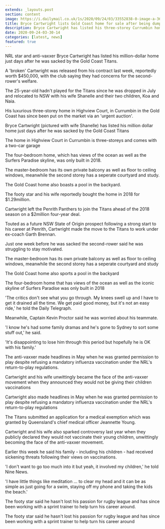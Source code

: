 ```yaml
---
extends: _layouts.post
section: content
image: https://i.dailymail.co.uk/1s/2020/09/24/03/33552838-0-image-a-36_1600912845208.jpg 
title: Bryce Cartwright lists Gold Coast home for sale after being dumped by Titans 
description: Bryce Cartwright has listed his three-storey Currumbin home in the Gold Coast following his release from the Titans. 
date: 2020-09-24-03-30-14 
categories: [latest, news] 
featured: true 
--- 
```

NRL star and anti-vaxxer Bryce Cartwright has listed his million-dollar home just days after he was sacked by the Gold Coast Titans.

A 'broken' Cartwright was released from his contract last week, reportedly worth $450,000, with the club saying they had concerns for the second-rower's welfare.

The 25-year-old hadn't played for the Titans since he was dropped in July and relocated to NSW with his wife Shanelle and their two children, Koa and Naia. 

His luxurious three-storey home in Highview Court, in Currumbin in the Gold Coast has since been put on the market via an 'urgent auction'.

Bryce Cartwright (pictured with wife Shanelle) has listed his million dollar home just days after he was sacked by the Gold Coast Titans

The home in Highview Court in Currumbin is three-storeys and comes with a two-car garage

The four-bedroom home, which has views of the ocean as well as the Surfers Paradise skyline, was only built in 2018.

The master-bedroom has its own private balcony as well as floor to ceiling windows, meanwhile the second storey has a seperate courtyard and study.

The Gold Coast home also boasts a pool in the backyard. 

The footy star and his wife reportedly bought the home in 2018 for $1.29million.

Cartwright left the Penrith Panthers to join the Titans ahead of the 2018 season on a $2million four-year deal.

Touted as a future NSW State of Origin prospect following a strong start to his career at Penrith, Cartwright made the move to the Titans to work under ex-coach Garth Brennan. 

Just one week before he was sacked the second-rower said he was struggling to stay motivated.

The master-bedroom has its own private balcony as well as floor to ceiling windows, meanwhile the second storey has a seperate courtyard and study

The Gold Coast home also sports a pool in the backyard 

The four-bedroom home that has views of the ocean as well as the iconic skyline of Surfers Paradise was only built in 2018

'The critics don't see what you go through. My knees swell up and I have to get it drained all the time. We get paid good money, but it's not an easy ride,' he told the Daily Telegraph.

Meanwhile, Captain Kevin Proctor said he was worried about his teammate.

'I know he's had some family dramas and he's gone to Sydney to sort some stuff out,' he said. 

'It's disappointing to lose him through this period but hopefully he is OK with his family.' 

The anti-vaxxer made headlines in May when he was granted permission to play despite refusing a mandatory influenza vaccination under the NRL's return-to-play regulations.

Cartwright and his wife unwittingly became the face of the anti-vaxxer movement when they announced they would not be giving their children vaccinations

Cartwright also made headlines in May when he was granted permission to play despite refusing a mandatory influenza vaccination under the NRL's return-to-play regulations

The Titans submitted an application for a medical exemption which was granted by Queensland's chief medical officer Jeannette Young.

Cartwright and his wife also sparked controversy last year when they publicly declared they would not vaccinate their young children, unwittingly becoming the face of the anti-vaxxer movement.

Earlier this week he said his family - including his children - had received sickening threats following their views on vaccinations. 

'I don't want to go too much into it but yeah, it involved my children,' he told Nine News.

'I have little things like meditation ... to clear my head and it can be as simple as just going for a swim, staying off my phone and taking the kids the beach.'

The footy star said he hasn't lost his passion for rugby league and has since been working with a sprint trainer to help turn his career around. 

The footy star said he hasn't lost his passion for rugby league and has since been working with a sprint trainer to help turn his career around


